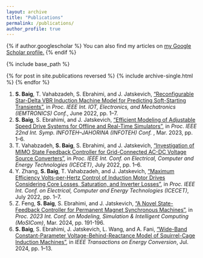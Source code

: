 ```yaml
---
layout: archive
title: "Publications"
permalink: /publications/
author_profile: true
---
```

{% if author.googlescholar %}
  You can also find my articles on <u><a href="{{author.googlescholar}}">my Google Scholar profile</a>.</u>
{% endif %}

{% include base_path %}

{% for post in site.publications reversed %}
  {% include archive-single.html %}
{% endfor %}

1. **S. Baig**, T. Vahabzadeh, S. Ebrahimi, and J. Jatskevich, [“Reconfigurable Star-Delta VBR Induction Machine Model for Predicting Soft-Starting Transients”](https://ieeexplore.ieee.org/document/9795720), in *Proc. IEEE Int. IOT, Electronics, and Mechatronics (IEMTRONICS) Conf.*, June 2022, pp. 1–7.
2. **S. Baig**, S. Ebrahimi, and J. Jatskevich, [“Efficient Modeling of Adjustable Speed Drive Systems for Offline and Real-Time Simulators”](https://ieeexplore.ieee.org/document/10094146), in *Proc. IEEE 22nd Int. Symp. INFOTEH–JAHORINA (INFOTEH) Conf.* , Mar. 2023, pp. 1–6.
3. T. Vahabzadeh, **S. Baig**, S. Ebrahimi, and J. Jatskevich, [“Investigation of MIMO State Feedback Controller for Grid-Connected AC-DC Voltage Source Converters”](https://ieeexplore.ieee.org/abstract/document/9873005), in *Proc. IEEE Int. Conf. on Electrical, Computer and Energy Technologies (ICECET)*, July 2022, pp. 1–6.
4. Y. Zhang, **S. Baig**, T. Vahabzadeh, and J. Jatskevich, [“Maximum Efficiency Volts-per-Hertz Control of Induction Motor Drives Considering Core Losses, Saturation, and Inverter Losses”](https://ieeexplore.ieee.org/document/9872679), in *Proc. IEEE Int. Conf. on Electrical, Computer and Energy Technologies (ICECET)*, July 2022, pp. 1–7.
5. Z. Feng, **S. Baig**, S. Ebrahimi, and J. Jatskevich, [“A Novel State-Feedback Controller for Permanent Magnet Synchronous Machines”](https://ieeexplore.ieee.org/abstract/document/10458845), in *Proc. 2023 Int. Conf. on Modeling, Simulation & Intelligent Computing (MoSICom)*, Mar. 2024, pp. 191-196.
6. **S. Baig**, S. Ebrahimi, J. Jatskevich, L. Wang, and A. Fani, [“Wide-Band Constant-Parameter Voltage-Behind-Reactance Model of Squirrel-Cage Induction Machines”](https://ieeexplore.ieee.org/abstract/document/10578560), in *IEEE Transactions on Energy Conversion*, Jul. 2024, pp. 1–13.

